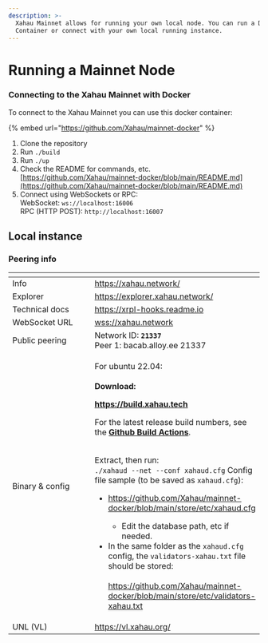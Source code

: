 ```yaml
---
description: >-
  Xahau Mainnet allows for running your own local node. You can run a Docker
  Container or connect with your own local running instance.
---
```


# Running a Mainnet Node

### Connecting to the Xahau Mainnet with Docker

To connect to the Xahau Mainnet you can use this docker container:

{% embed url="https://github.com/Xahau/mainnet-docker" %}

1. Clone the repository
2. Run `./build`
3. Run `./up`
4. Check the README for commands, etc. [https://github.com/Xahau/mainnet-docker/blob/main/README.md](https://github.com/Xahau/mainnet-docker/blob/main/README.md)
5. Connect using WebSockets or RPC:\
   WebSocket: `ws://localhost:16006`\
   RPC (HTTP POST): `http://localhost:16007`

## Local instance

### Peering info

<table data-header-hidden><thead><tr><th width="181"></th><th></th></tr></thead><tbody><tr><td>Info</td><td><a href="https://xahau.network/">https://xahau.network/</a></td></tr><tr><td>Explorer</td><td><a href="https://explorer.xahau.network/">https://explorer.xahau.network/</a></td></tr><tr><td>Technical docs</td><td><a href="https://xrpl-hooks.readme.io/">https://xrpl-hooks.readme.io</a></td></tr><tr><td>WebSocket URL</td><td><a href="wss://xahau.network">wss://xahau.network</a></td></tr><tr><td>Public peering</td><td>Network ID: <strong><code>21337</code></strong><br>Peer 1: bacab.alloy.ee 21337</td></tr><tr><td>Binary &#x26; config</td><td><p>For ubuntu 22.04:<br><br><strong>Download:</strong></p><p><a href="https://build.xahau.tech"><strong>https://build.xahau.tech</strong></a></p><p></p><p>For the latest release build numbers, see the <a href="https://github.com/Xahau/xahaud/actions?query=branch%3Arelease+is%3Asuccess+build+using+docker"><strong>Github Build Actions</strong></a>.</p><p><br>Extract, then run:<br><code>./xahaud --net --conf xahaud.cfg</code> Config file sample (to be saved as <code>xahaud.cfg</code>):</p><ul><li><p><a href="https://github.com/Xahau/mainnet-docker/blob/main/store/etc/xahaud.sample.cfg">https://github.com/Xahau/mainnet-docker/blob/main/store/etc/xahaud.cfg</a></p><ul><li>Edit the database path, etc if needed.</li></ul></li><li>In the same folder as the <code>xahaud.cfg</code> config, the <code>validators-xahau.txt</code> file should be stored:<br><br><a href="https://github.com/Xahau/mainnet-docker/blob/main/store/etc/validators-xahau.sample.txt">https://github.com/Xahau/mainnet-docker/blob/main/store/etc/validators-xahau.txt</a></li></ul></td></tr><tr><td>UNL (VL)</td><td><a href="https://vl.xahau.org/">https://vl.xahau.org/</a></td></tr></tbody></table>
